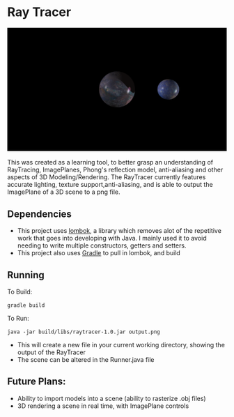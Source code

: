 # Ray Tracer

![](/output.png)

This was created as a learning tool, to better grasp an understanding of RayTracing, ImagePlanes,
Phong's reflection model, anti-aliasing and other aspects of 3D Modeling/Rendering. The RayTracer currently features accurate lighting, texture support,anti-aliasing, and is able to output the ImagePlane of a 3D scene to a png file. 


## Dependencies
* This project uses [lombok](https://projectlombok.org/), a library which removes alot of the repetitive work that goes into developing with Java.
I mainly used it to avoid needing to write multiple constructors, getters and setters.
* This project also uses [Gradle](https://gradle.org/) to pull in lombok, and build 

## Running

To Build:
```
gradle build
```

To Run:
```
java -jar build/libs/raytracer-1.0.jar output.png
```

* This will create a new file in your current working directory, showing the output of the RayTracer
* The scene can be altered in the Runner.java file

## Future Plans:
* Ability to import models into a scene (ability to rasterize .obj files)
* 3D rendering a scene in real time, with ImagePlane controls
